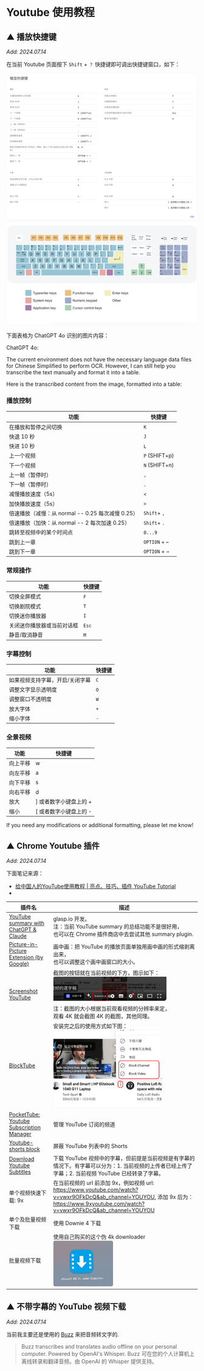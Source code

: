 # Youtube 使用教程



## ▲ 播放快捷键

*Add: 2024.07.14*

在当前 Youtube 页面按下 `Shift` + `？` 快捷键即可调出快捷键窗口，如下：

<img src="./readme.assets/image-20240714124109894.png" alt="image-20240714124109894" style="zoom:50%;" />

<img src="./readme.assets/iShot_2024-06-22_22.24.31.png" alt="iShot_2024-06-22_22.24.31" style="zoom:50%;" />


下面表格为 ChatGPT 4o 识别的图片内容：

ChatGPT 4o:

The current environment does not have the necessary language data files for Chinese Simplified to perform OCR. However, I can still help you transcribe the text manually and format it into a table.

Here is the transcribed content from the image, formatted into a table:

### 播放控制

| 功能                                    | 快捷键          |
|---------------------------------------| --------------- |
| 在播放和暂停之间切换                            | `K`             |
| 快退 10 秒                               | `J`             |
| 快进 10 秒                               | `L`             |
| 上一个视频                                 | `P` (SHIFT+p)   |
| 下一个视频                                 | `N` (SHIFT+n)   |
| 上一帧（暂停时）                              | `,`             |
| 下一帧（暂停时）                              | `.`             |
| 减慢播放速度（5s）                            | `<`             |
| 加快播放速度（5s）                            | `>`             |
| 倍速播放（减慢：从 normal -- 0.25 每次减慢 0.25）   | `Shift`+ `,`    |
| 倍速播放（加快：从 normal -- 2 每次加速 0.25）      | `Shift`+ `.`    |
| 跳转至视频中的某个时间点                          | `0...9`         |
| 跳到上一章                                 | `OPTION`  + `←` |
| 跳到下一章                                 | `OPTION`  + `→` |

### 常规操作

| 功能                   | 快捷键   |
|----------------------|-------|
| 切换全屏模式               | `F`   |
| 切换剧院模式               | `T`   |
| 切换迷你播放器              | `I`   |
| 关闭迷你播放器或当前对话框    | `Esc` |
| 静音/取消静音              | `M`   |


### 字幕控制

| 功能                   | 快捷键 |
|----------------------|-----|
| 如果视频支持字幕，开启/关闭字幕     | `C` |
| 调整文字显示透明度            | `O` |
| 调整窗口不透明度             | `W` |
| 放大字体                 | `+`   |
| 缩小字体                 | `-`   |

### 全景视频

| 功能        | 快捷键                 |
|-----------| ---------------------- |
| 向上平移      | w                      |
| 向左平移      | a                      |
| 向下平移      | s                      |
| 向右平移      | d                      |
| 放大        | ] 或者数字小键盘上的 + |
| 缩小        | [ 或者数字小键盘上的 - |

If you need any modifications or additional formatting, please let me know!



##  ▲ Chrome Youtube 插件

*Add: 2024.07.14*

下面笔记来源：

- [给中国人的YouTube使用教程 | 亮点、技巧、插件 YouTube Tutorial](https://www.youtube.com/watch?v=WSPI21gUpCs&ab_channel=%E6%AA%80%E4%B8%9C%E4%B8%9C%C2%B7Tango)
- 

| 插件名                                                       | 描述                                                         |
| ------------------------------------------------------------ | ------------------------------------------------------------ |
| [YouTube summary with ChatGPT & Claude](https://chromewebstore.google.com/detail/youtube-summary-with-chat/nmmicjeknamkfloonkhhcjmomieiodli?utm_source=ext_app_menu) | glasp.io 开发。<br />注：当前 YouTube summary 的总结功能不是很好用，<br />也可以在 Chrome 插件商店中去尝试其他 summary plugin. |
| [Picture-in-Picture Extension (by Google)](https://chromewebstore.google.com/detail/hkgfoiooedgoejojocmhlaklaeopbecg?utm_source=ext_app_menu) | 画中画：把 YouTube 的播放页面单独用画中画的形式缩剥离出来，<br />也可以调整这个画中画窗口的大小。 |
| [Screenshot YouTube](https://chromewebstore.google.com/detail/gjoijpfmdhbjkkgnmahganhoinjjpohk?utm_source=ext_app_menu) | 截图的按钮就在当前视频的下方，图示如下：<br /><img src="./readme.assets/image-20240714132141051.png" alt="image-20240714132141051" style="zoom:30%;" /><br />注：截图的大小根据当前观看视频的分辨率来定，<br />观看 4K 就会截图 4K  的截图，其他同理。 |
| [BlockTube](https://chromewebstore.google.com/detail/blocktube/bbeaicapbccfllodepmimpkgecanonai?utm_source=ext_app_menu) | 安装完之后的使用方式如下图：<br /><img src="./readme.assets/image-20240714133012426.png" alt="image-20240714133012426" style="zoom:30%;" /> |
| [PocketTube: Youtube Subscription Manager](https://chromewebstore.google.com/detail/pockettube-youtube-subscr/kdmnjgijlmjgmimahnillepgcgeemffb?utm_source=ext_app_menu) | 管理 YouTube 订阅的频道                                      |
| [Youtube-shorts block](https://chromewebstore.google.com/detail/youtube-shorts-block/jiaopdjbehhjgokpphdfgmapkobbnmjp?utm_source=ext_app_menu) | 屏蔽 YouTube 列表中的 Shorts                                 |
| [Download Youtube Subtitles](https://chromewebstore.google.com/detail/download-youtube-subtitle/gdfkkklabpbkconekepgjcghpagenigl?utm_source=ext_app_menu) | 下载 YouTube 视频中的字幕，但前提是当前视频是有字幕的情况下。有字幕可以分为：1. 当前视频的上传者已经上传了字幕；2. 当前视频 YouTube 已经转录了字幕。 |
| 单个视频快速下载: 9x                                         | 在当前视频的 url 前添加 9x，例如视频 url: https://www.youtube.com/watch?v=vwxr9OFkDcQ&ab_channel=YOUYOU, 添加 9x 后为：https://www.9xyoutube.com/watch?v=vwxr9OFkDcQ&ab_channel=YOUYOU |
| 单个及批量视频下载                                           | 使用 Downie 4 下载                                           |
| 批量视频下载                                                 | 使用自己购买的这个伪 4k downloader<br /><img src="./readme.assets/image-20240714152816376.png" alt="image-20240714152816376" style="zoom:30%;" /> |



## ▲ 不带字幕的 YouTube 视频下载

*Add: 2024.07.14*

当前我主要还是使用的 [Buzz](https://github.com/chidiwilliams/buzz) 来把音频转文字的.

> Buzz transcribes and translates audio offline on your personal computer. Powered by OpenAI's Whisper.
> Buzz 可在您的个人计算机上离线转录和翻译音频。由 OpenAI 的 Whisper 提供支持。
